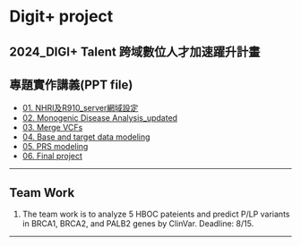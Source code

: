 # Digit+ project
2024_DIGI+ Talent 跨域數位人才加速躍升計畫
---
## 專題實作講義(PPT file)

* [01. NHRI及R910_server網域設定](https://drive.google.com/file/d/1Hr1KNo2XiDB4ZLSSOnxH7UzfSbrmNLaf/view?usp=sharing)
* [02. Monogenic Disease Analysis_updated](https://drive.google.com/file/d/1lmQKgYnSqzZC8UM1bA6iQfIke2iMu1p1/view?usp=sharing)
* [03. Merge VCFs](https://drive.google.com/file/d/1zMtwp0eTLg8F8uIh8yTmDYA_ZSZAR8uK/view?usp=sharing)
* [04. Base and target data modeling](https://drive.google.com/file/d/1Z-odPLeU6WrA_5Znnqq6Cj2zepyINFFI/view?usp=sharing)
* [05. PRS modeling](https://drive.google.com/file/d/188w9Pb7QcYp0R2sLDsYNwdPNA34g7d7p/view?usp=sharing)
* [06. Final project](https://drive.google.com/file/d/1KPrQ-CItRaQt3QtE5TpjFK80QrWvxf1p/view?usp=sharing)
---
## Team Work
1. The team work is to analyze 5 HBOC pateients and predict P/LP variants in BRCA1, BRCA2, and PALB2 genes by ClinVar. Deadline: 8/15.
---
